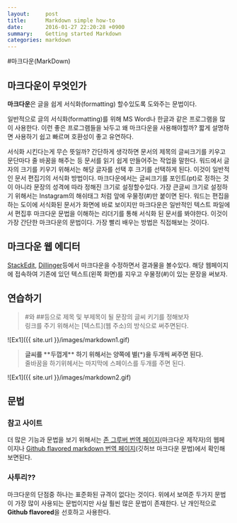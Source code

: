 ```yaml
---
layout:     post
title:      Markdown simple how-to
date:       2016-01-27 22:20:28 +0900
summary:    Getting started Markdown
categories: markdown
---
```


#마크다운(MarkDown)


## 마크다운이 무엇인가

**마크다운**은 글을 쉽게 서식화(formatting) 할수있도록 도와주는  문법이다.

일반적으로 글의 서식화(formatting)를 위해 MS Word나 한글과 같은 프로그램을 많이 사용한다. 이런 좋은 프로그램들을 놔두고 왜 마크다운을 사용해야할까? 짧게 설명하면 사용하기 쉽고 빠르며 호환성이 좋고 유연하다.

서식화 시킨다는게 무슨 뜻일까? 간단하게 생각하면 문서의 제목의 글씨크기를 키우고 문단마다 줄 바꿈을 해주는 등 문서를 읽기 쉽게 만들어주는 작업을 말한다. 워드에서 글자의 크기를 키우기 위해서는 해당 글자를 선택 후 크기를 선택하게 된다. 이것이 일반적인 문서 편집기의 서식화 방법이다. 마크다운에서는 글씨크기를 포인트(pt)로 정하는 것이 아니라 문장의 성격에 따라 정해진 크기로 설정할수있다. 가장 큰글씨 크기로 설정하기 위해서는 Instagram의 해쉬태그 처럼 앞에 우물정(#)만 붙이면 된다. 워드는 편집을 하는 도이에 서식화된 문서가 화면에 바로 보이지만 마크다운은 일반적인 텍스트 파일에서 편집후 마크다운 문법을 이해하는 리더기를 통해 서식화 된 문서를 봐야한다. 이것이 가장 간단한 마크다운의 문법이다. 가장 빨리 배우는 방법은 직접해보는 것이다. 

## 마크다운 웹 에디터
[StackEdit](https://stackedit.io/), [Dillinger](http://dillinger.io/)등에서 마크다운을 수정하면서 결과물을 볼수있다. 해당 웹페이지에 접속하여 기존에 있던 텍스트(왼쪽 화면)를 지우고 우물정(#)이 있는 문장을 써보자.


## 연습하기
> \#와 ##등으로 제목 및 부제목이 될 문장의 글씨 키기를 정해보자  
> 링크를 주기 위해서는  \[텍스트\]\(웹 주소\)의 방식으로 써주면된다.  

![Ex1]({{ site.url }}/images/markdown1.gif)


> **글씨를 \*\*두껍게\*\* 하기 위해서는 양쪽에 별(*)을 두개씩 써주면 된다.**  
> 줄바꿈을 하기위헤서는 마지막에 스페이스를 두개를 주면 된다. 

![Ex1]({{ site.url }}/images/markdown2.gif)

## 문법
### 참고 사이트
더 많은 기능과 문법을 보기 위해서는 [존 그루버 번역 페이지](https://nolboo.github.io/blog/2013/09/07/john-gruber-markdown/)(마크다운 제작자)의 웹페이지나 [Github flavored markdown 번역 페이지](https://nolboo.github.io/blog/2014/03/25/github-flavored-markdown/)(깃허브 마크다운 문법)에서 확인해 보면된다.

### 사투리??
마크다운의 단점중 하나는 표준화된 규격이 없다는 것이다. 위에서 보여준 두가지 문법이 가장 많이 사용되는 문법이지만 사실 훨씬 많은 문법이 존재한다. 난 개인적으로 **Github flavored**을 선호하고 사용한다.
